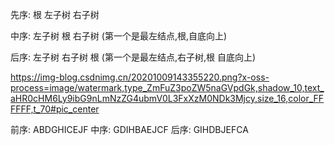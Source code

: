 先序: 根 左子树 右子树 

中序: 左子树 根 右子树    (第一个是最左结点,根,自底向上)

后序: 左子树 右子树 根    (第一个是最左结点,右子树,根  自底向上)




https://img-blog.csdnimg.cn/20201009143355220.png?x-oss-process=image/watermark,type_ZmFuZ3poZW5naGVpdGk,shadow_10,text_aHR0cHM6Ly9ibG9nLmNzZG4ubmV0L3FxXzM0NDk3Mjcy,size_16,color_FFFFFF,t_70#pic_center


前序: ABDGHICEJF 
中序: GDIHBAEJCF
后序: GIHDBJEFCA

